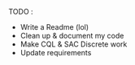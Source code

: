 TODO :
- Write a Readme (lol)
- Clean up & document my code
- Make CQL & SAC Discrete work
- Update requirements